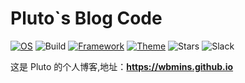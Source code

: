 # Pluto`s Blog Code

[![OS](https://img.shields.io/badge/system%20-Manjaro-006633?&logo=manjaro)](https://manjaro.org/)
![Build](https://github.com/wbmins/Hugo/workflows/build/badge.svg)
[![Framework](https://img.shields.io/badge/framework%20-hugo-ff4088?&logo=hugo)](https://github.com/gohugoio/hugo)
[![Theme](https://img.shields.io/badge/theme%20-LeaveIt-cdcd00?&logo=greenkeeper)](https://github.com/wbmins/LeaveIt)
![Stars](https://img.shields.io/github/stars/wbmins/blog.svg)
![Slack](https://img.shields.io/badge/slack-996icu-green.svg?style=flat-square)

这是 Pluto 的个人博客,地址：**<https://wbmins.github.io>**
